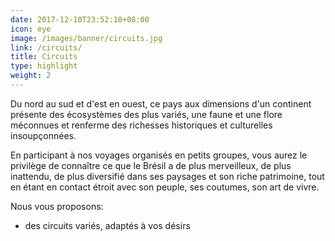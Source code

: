 ```yaml
---
date: 2017-12-10T23:52:10+08:00
icon: eye
image: /images/banner/circuits.jpg
link: /circuits/
title: Circuits
type: highlight
weight: 2
---
```


Du nord au sud et d'est en ouest, ce pays aux dimensions d'un continent présente des écosystèmes des plus variés, une faune et une flore méconnues et renferme des richesses historiques et culturelles insoupçonnées.

En participant à nos voyages organisés en petits groupes, vous aurez le privilège de connaître ce que le Brésil a de plus merveilleux, de plus inattendu, de plus diversifié dans ses paysages et son riche patrimoine, tout en étant en contact étroit avec son peuple, ses coutumes, son art de vivre.

Nous vous proposons:

- des circuits variés, adaptés à vos désirs

